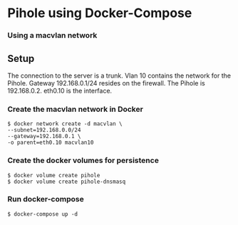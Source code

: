 # Pihole using Docker-Compose
### Using a macvlan network

## Setup

The connection to the server is a trunk. Vlan 10 contains the network for the Pihole. Gateway 
192.168.0.1/24 resides on the firewall. The Pihole is 192.168.0.2. eth0.10 is the interface.

### Create the macvlan network in Docker

```
$ docker network create -d macvlan \
--subnet=192.168.0.0/24
--gateway=192.168.0.1 \
-o parent=eth0.10 macvlan10
```

### Create the docker volumes for persistence

```
$ docker volume create pihole
$ docker volume create pihole-dnsmasq
```

### Run docker-compose

```
$ docker-compose up -d
```